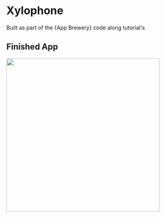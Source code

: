 # Xylophone
Built as part of the {App Brewery} code along tutorial's 

## Finished App
<img src="https://github.com/londonappbrewery/Images/blob/master/Xylophone.png" width="400">

